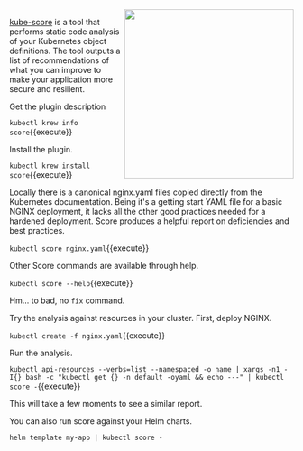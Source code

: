 <img align="right" src="/javajon/courses/kubernetes-extensibility/kubectl-plugins/assets/score.png" width="300">

[kube-score](https://github.com/zegl/kube-score) is a tool that performs static code analysis of your Kubernetes object definitions. The tool outputs a list of recommendations of what you can improve to make your application more secure and resilient.

Get the plugin description

`kubectl krew info score`{{execute}}

Install the plugin.

`kubectl krew install score`{{execute}}

Locally there is a canonical nginx.yaml files copied directly from the Kubernetes documentation. Being it's a getting start YAML file for a basic NGINX deployment, it lacks all the other good practices needed for a hardened deployment. Score produces a helpful report on deficiencies and best practices.

`kubectl score nginx.yaml`{{execute}}

Other Score commands are available through help.

`kubectl score --help`{{execute}}

Hm... to bad, no `fix` command.

Try the analysis against resources in your cluster. First, deploy NGINX.

`kubectl create -f nginx.yaml`{{execute}}

Run the analysis.

`kubectl api-resources --verbs=list --namespaced -o name | xargs -n1 -I{} bash -c "kubectl get {} -n default -oyaml && echo ---" | kubectl score -`{{execute}}

This will take a few moments to see a similar report.

You can also run score against your Helm charts.

`helm template my-app | kubectl score -`
